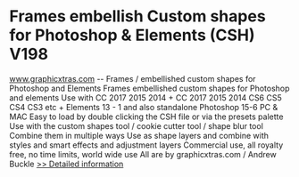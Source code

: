 # Frames embellish Custom shapes for Photoshop & Elements (CSH) V198
www.graphicxtras.com -- Frames / embellished custom shapes for Photoshop and Elements
Frames embellished custom shapes for Photoshop and elements
Use with CC 2017 2015 2014 + CC 2017 2015 2014 CS6 CS5 CS4 CS3 etc + Elements 13 - 1 and also standalone Photoshop 15-6
PC & MAC
Easy to load by double clicking the CSH file or via the presets palette
Use with the custom shapes tool / cookie cutter tool / shape blur tool
Combine them in multiple ways
Use as shape layers and combine with styles and smart effects and adjustment layers
Commercial use, all royalty free, no time limits, world wide use
All are by graphicxtras.com / Andrew Buckle
[>> Detailed information](https://secure.shareit.com/shareit/product.html?productid=300654607&affiliateid=200057808)